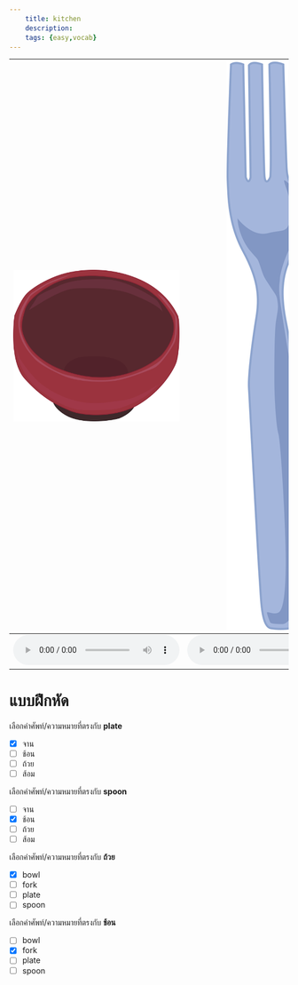 ```yaml
---
    title: kitchen
    description: 
    tags: {easy,vocab}
---
```


<div class="carrousel">

|![](/media/onthetable/bowl.svg)|![](/media/onthetable/fork.svg)|![](/media/onthetable/fork.svg)|![](/media/onthetable/fork.svg)|
|-------------------------------|-------------------------------|-------------------------------|-------------------------------|
|![](https://en-audio.howtopronounce.com/28e23dd5d83ef3f15577cf55738ece3c.mp3)|![](https://en-audio.howtopronounce.com/28e23dd5d83ef3f15577cf55738ece3c.mp3)|![](https://en-audio.howtopronounce.com/28e23dd5d83ef3f15577cf55738ece3c.mp3)|![](https://en-audio.howtopronounce.com/28e23dd5d83ef3f15577cf55738ece3c.mp3)|

</div>



# แบบฝึกหัด


 เลือกคำศัพท์/ความหมายที่ตรงกับ **plate**
 - [x] จาน
 - [ ] ช้อน
 - [ ] ถ้วย
 - [ ] ส้อม

 เลือกคำศัพท์/ความหมายที่ตรงกับ **spoon**
 - [ ] จาน
 - [x] ช้อน
 - [ ] ถ้วย
 - [ ] ส้อม

 เลือกคำศัพท์/ความหมายที่ตรงกับ **ถ้วย**
 - [x] bowl
 - [ ] fork
 - [ ] plate
 - [ ] spoon

 เลือกคำศัพท์/ความหมายที่ตรงกับ **ช้อน**
 - [ ] bowl
 - [x] fork
 - [ ] plate
 - [ ] spoon
